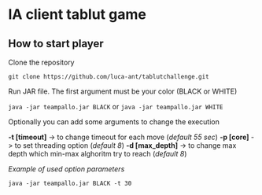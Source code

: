 # IA client tablut game

## How to start player
Clone the repository
```
git clone https://github.com/luca-ant/tablutchallenge.git
```

Run JAR file. The first argument must be your color (BLACK or WHITE)

`
java -jar teampallo.jar BLACK
`
or
`
java -jar teampallo.jar WHITE
`


Optionally you can add some arguments to change the execution

**-t [timeout]** -> to change timeout for each move (*default 55 sec*)
**-p [core]** -> to set threading option (*default 8*)
**-d [max_depth]** -> to change max depth which min-max alghoritm try to reach (*default 8*)

*Example of used option parameters*

`
java -jar teampallo.jar BLACK -t 30
`
